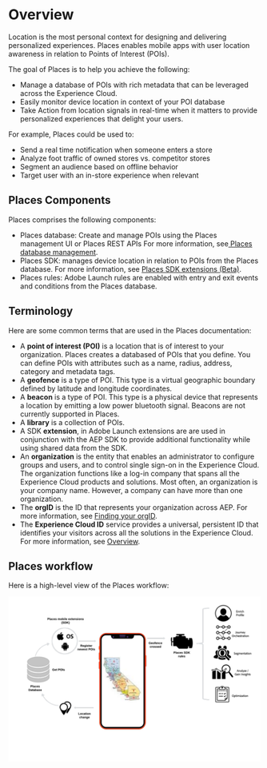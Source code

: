 # Overview

Location is the most personal context for designing and delivering personalized experiences. Places enables mobile apps with user location awareness in relation to Points of Interest \(POIs\).

The goal of Places is to help you achieve the following:

* Manage a database of POIs with rich metadata that can be leveraged across the Experience Cloud.
* Easily monitor device location in context of your POI database
* Take Action from location signals in real-time when it matters to provide personalized experiences that delight your users.

For example, Places could be used to: 

* Send a real time notification when someone enters a store 
* Analyze foot traffic of owned stores vs. competitor stores 
* Segment an audience based on offline behavior
* Target user with an in-store experience when relevant

## Places Components

Places comprises the following components:

* Places database: Create and manage POIs using the Places management UI or Places REST APIs For more information, see[ Places database management](https://launch.gitbook.io/places-services-by-adobe-documentation/places-database-management-1).
* Places SDK: manages device location in relation to POIs from the Places database. For more information, see [Places SDK extensions \(Beta\)](https://aep-sdks.gitbook.io/docs/using-mobile-extensions/places-extension).
* Places rules: Adobe Launch rules are enabled with entry and exit events and conditions from the Places database. 



## Terminology

Here are some common terms that are used in the Places documentation:

* A **point of interest \(POI\)** is a location that is of interest to your organization. Places creates a databased of POIs that you define. You can define POIs with attributes such as a name, radius, address, category and metadata tags.
* A **geofence** is a type of POI. This type is a virtual geographic boundary defined by latitude and longitude coordinates.
* A **beacon** is a type of POI. This type is a physical device that represents a location by emitting a low power bluetooth signal. Beacons are not currently supported in Places.
* A **library** is a collection of POIs.  
* A SDK **extension**, in Adobe Launch extensions are are used in conjunction with the AEP SDK to provide additional functionality while using shared data from the SDK.
* An **organization** is the entity that enables an administrator to configure groups and users, and to control single sign-on in the Experience Cloud.  The organization functions like a log-in company that spans all the Experience Cloud products and solutions. Most often, an organization is your company name. However, a company can have more than one organization.
* The **orgID** is the ID that represents your organization across AEP.  For more information, see [Finding your orgID](https://forums.adobe.com/thread/2339895).
* The **Experience Cloud ID** service provides a universal, persistent ID that identifies your visitors across all the solutions in the Experience Cloud.  For more information, see [Overview](https://marketing.adobe.com/resources/help/en_US/mcvid/).

## Places workflow

Here is a high-level view of the Places workflow:

![](.gitbook/assets/places-workflow-diagram-lc-1.png)

